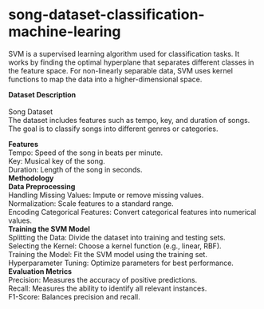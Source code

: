 # song-dataset-classification-machine-learing
SVM is a supervised learning algorithm used for classification tasks. It works by finding the optimal hyperplane that separates different classes in the feature space. For non-linearly separable data, SVM uses kernel functions to map the data into a higher-dimensional space.

**Dataset Description**</br></br>
Song Dataset</br>
The dataset includes features such as tempo, key, and duration of songs.</br>
The goal is to classify songs into different genres or categories.

**Features**</br>
Tempo: Speed of the song in beats per minute.</br>
Key: Musical key of the song.</br>
Duration: Length of the song in seconds.</br>
**Methodology**</br>
**Data Preprocessing**</br>
Handling Missing Values: Impute or remove missing values.</br>
Normalization: Scale features to a standard range.</br>
Encoding Categorical Features: Convert categorical features into numerical values.</br>
**Training the SVM Model**</br>
Splitting the Data: Divide the dataset into training and testing sets.</br>
Selecting the Kernel: Choose a kernel function (e.g., linear, RBF).</br>
Training the Model: Fit the SVM model using the training set.</br>
Hyperparameter Tuning: Optimize parameters for best performance.</br>
**Evaluation Metrics**</br>
Precision: Measures the accuracy of positive predictions.</br>
Recall: Measures the ability to identify all relevant instances.</br>
F1-Score: Balances precision and recall.</br>

